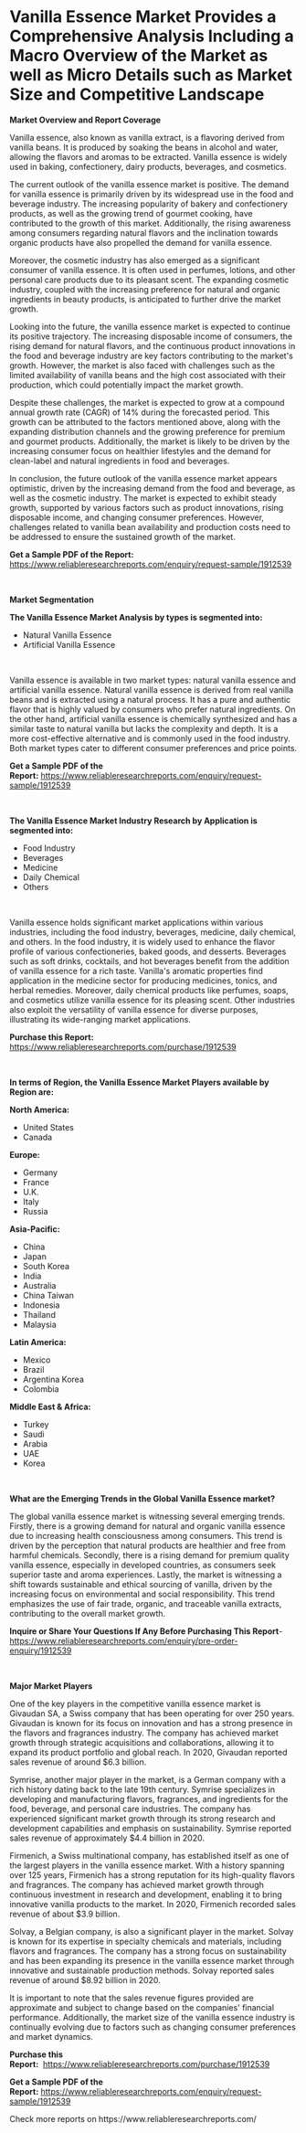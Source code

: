 <p><h1>Vanilla Essence Market Provides a Comprehensive Analysis Including a Macro Overview of the Market as well as Micro Details such as Market Size and Competitive Landscape</h1></p><p><strong>Market Overview and Report Coverage</strong></p>
<p><p>Vanilla essence, also known as vanilla extract, is a flavoring derived from vanilla beans. It is produced by soaking the beans in alcohol and water, allowing the flavors and aromas to be extracted. Vanilla essence is widely used in baking, confectionery, dairy products, beverages, and cosmetics.</p><p>The current outlook of the vanilla essence market is positive. The demand for vanilla essence is primarily driven by its widespread use in the food and beverage industry. The increasing popularity of bakery and confectionery products, as well as the growing trend of gourmet cooking, have contributed to the growth of this market. Additionally, the rising awareness among consumers regarding natural flavors and the inclination towards organic products have also propelled the demand for vanilla essence.</p><p>Moreover, the cosmetic industry has also emerged as a significant consumer of vanilla essence. It is often used in perfumes, lotions, and other personal care products due to its pleasant scent. The expanding cosmetic industry, coupled with the increasing preference for natural and organic ingredients in beauty products, is anticipated to further drive the market growth.</p><p>Looking into the future, the vanilla essence market is expected to continue its positive trajectory. The increasing disposable income of consumers, the rising demand for natural flavors, and the continuous product innovations in the food and beverage industry are key factors contributing to the market's growth. However, the market is also faced with challenges such as the limited availability of vanilla beans and the high cost associated with their production, which could potentially impact the market growth.</p><p>Despite these challenges, the market is expected to grow at a compound annual growth rate (CAGR) of 14% during the forecasted period. This growth can be attributed to the factors mentioned above, along with the expanding distribution channels and the growing preference for premium and gourmet products. Additionally, the market is likely to be driven by the increasing consumer focus on healthier lifestyles and the demand for clean-label and natural ingredients in food and beverages.</p><p>In conclusion, the future outlook of the vanilla essence market appears optimistic, driven by the increasing demand from the food and beverage, as well as the cosmetic industry. The market is expected to exhibit steady growth, supported by various factors such as product innovations, rising disposable income, and changing consumer preferences. However, challenges related to vanilla bean availability and production costs need to be addressed to ensure the sustained growth of the market.</p></p>
<p><strong>Get a Sample PDF of the Report:</strong> <a href="https://www.reliableresearchreports.com/enquiry/request-sample/1912539">https://www.reliableresearchreports.com/enquiry/request-sample/1912539</a></p>
<p>&nbsp;</p>
<p><strong>Market Segmentation</strong></p>
<p><strong>The Vanilla Essence Market Analysis by types is segmented into:</strong></p>
<p><ul><li>Natural Vanilla Essence</li><li>Artificial Vanilla Essence</li></ul></p>
<p>&nbsp;</p>
<p><p>Vanilla essence is available in two market types: natural vanilla essence and artificial vanilla essence. Natural vanilla essence is derived from real vanilla beans and is extracted using a natural process. It has a pure and authentic flavor that is highly valued by consumers who prefer natural ingredients. On the other hand, artificial vanilla essence is chemically synthesized and has a similar taste to natural vanilla but lacks the complexity and depth. It is a more cost-effective alternative and is commonly used in the food industry. Both market types cater to different consumer preferences and price points.</p></p>
<p><strong>Get a Sample PDF of the Report:</strong>&nbsp;<a href="https://www.reliableresearchreports.com/enquiry/request-sample/1912539">https://www.reliableresearchreports.com/enquiry/request-sample/1912539</a></p>
<p>&nbsp;</p>
<p><strong>The Vanilla Essence Market Industry Research by Application is segmented into:</strong></p>
<p><ul><li>Food Industry</li><li>Beverages</li><li>Medicine</li><li>Daily Chemical</li><li>Others</li></ul></p>
<p>&nbsp;</p>
<p><p>Vanilla essence holds significant market applications within various industries, including the food industry, beverages, medicine, daily chemical, and others. In the food industry, it is widely used to enhance the flavor profile of various confectioneries, baked goods, and desserts. Beverages such as soft drinks, cocktails, and hot beverages benefit from the addition of vanilla essence for a rich taste. Vanilla's aromatic properties find application in the medicine sector for producing medicines, tonics, and herbal remedies. Moreover, daily chemical products like perfumes, soaps, and cosmetics utilize vanilla essence for its pleasing scent. Other industries also exploit the versatility of vanilla essence for diverse purposes, illustrating its wide-ranging market applications.</p></p>
<p><strong>Purchase this Report:</strong>&nbsp; <a href="https://www.reliableresearchreports.com/purchase/1912539">https://www.reliableresearchreports.com/purchase/1912539</a></p>
<p>&nbsp;</p>
<p><strong>In terms of Region, the Vanilla Essence Market Players available by Region are:</strong></p>
<p>
    <p> <strong> North America: </strong>
        <ul>
            <li>United States</li>
            <li>Canada</li>
        </ul>
        </p> 
    <p> <strong> Europe: </strong>
        <ul>
            <li>Germany</li>
            <li>France</li>
            <li>U.K.</li>
            <li>Italy</li>
            <li>Russia</li>
        </ul>
        </p> 
    <p> <strong> Asia-Pacific: </strong>
        <ul>
            <li>China</li>
            <li>Japan</li>
            <li>South Korea</li>
            <li>India</li>
            <li>Australia</li>
            <li>China Taiwan</li>
            <li>Indonesia</li>
            <li>Thailand</li>
            <li>Malaysia</li>
        </ul>
        </p> 
    <p> <strong> Latin America: </strong>
        <ul>
            <li>Mexico</li>
            <li>Brazil</li>
            <li>Argentina Korea</li>
            <li>Colombia</li>
        </ul>
        </p> 
    <p> <strong> Middle East & Africa: </strong>
        <ul>
            <li>Turkey</li>
            <li>Saudi</li>
            <li>Arabia</li>
            <li>UAE</li>
            <li>Korea</li>
        </ul>
    </p>
    </p>
<p>&nbsp;</p>
<p><strong>What are the Emerging Trends in the Global Vanilla Essence market?</strong></p>
<p><p>The global vanilla essence market is witnessing several emerging trends. Firstly, there is a growing demand for natural and organic vanilla essence due to increasing health consciousness among consumers. This trend is driven by the perception that natural products are healthier and free from harmful chemicals. Secondly, there is a rising demand for premium quality vanilla essence, especially in developed countries, as consumers seek superior taste and aroma experiences. Lastly, the market is witnessing a shift towards sustainable and ethical sourcing of vanilla, driven by the increasing focus on environmental and social responsibility. This trend emphasizes the use of fair trade, organic, and traceable vanilla extracts, contributing to the overall market growth.</p></p>
<p><strong>Inquire or Share Your Questions If Any Before Purchasing This Report</strong>- <a href="https://www.reliableresearchreports.com/enquiry/pre-order-enquiry/1912539">https://www.reliableresearchreports.com/enquiry/pre-order-enquiry/1912539</a></p>
<p>&nbsp;</p>
<p><strong>Major Market Players</strong></p>
<p><p>One of the key players in the competitive vanilla essence market is Givaudan SA, a Swiss company that has been operating for over 250 years. Givaudan is known for its focus on innovation and has a strong presence in the flavors and fragrances industry. The company has achieved market growth through strategic acquisitions and collaborations, allowing it to expand its product portfolio and global reach. In 2020, Givaudan reported sales revenue of around $6.3 billion.</p><p>Symrise, another major player in the market, is a German company with a rich history dating back to the late 19th century. Symrise specializes in developing and manufacturing flavors, fragrances, and ingredients for the food, beverage, and personal care industries. The company has experienced significant market growth through its strong research and development capabilities and emphasis on sustainability. Symrise reported sales revenue of approximately $4.4 billion in 2020.</p><p>Firmenich, a Swiss multinational company, has established itself as one of the largest players in the vanilla essence market. With a history spanning over 125 years, Firmenich has a strong reputation for its high-quality flavors and fragrances. The company has achieved market growth through continuous investment in research and development, enabling it to bring innovative vanilla products to the market. In 2020, Firmenich recorded sales revenue of about $3.9 billion.</p><p>Solvay, a Belgian company, is also a significant player in the market. Solvay is known for its expertise in specialty chemicals and materials, including flavors and fragrances. The company has a strong focus on sustainability and has been expanding its presence in the vanilla essence market through innovative and sustainable production methods. Solvay reported sales revenue of around $8.92 billion in 2020.</p><p>It is important to note that the sales revenue figures provided are approximate and subject to change based on the companies' financial performance. Additionally, the market size of the vanilla essence industry is continually evolving due to factors such as changing consumer preferences and market dynamics.</p></p>
<p><strong>Purchase this Report:</strong>&nbsp;&nbsp;<a href="https://www.reliableresearchreports.com/purchase/1912539">https://www.reliableresearchreports.com/purchase/1912539</a></p>
<p></p>
<p><strong>Get a Sample PDF of the Report:</strong>&nbsp;<a href="https://www.reliableresearchreports.com/enquiry/request-sample/1912539">https://www.reliableresearchreports.com/enquiry/request-sample/1912539</a></p>
<p>Check more reports on https://www.reliableresearchreports.com/</p>